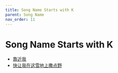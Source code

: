```yaml
---
title: Song Name Starts with K
parent: Song Name 
nav_order: 11
---
```


# Song Name Starts with K

- [靠近我](/lyrics/Hei_Bao/kaojinwo)
- [快让我在这雪地上撒点野](/lyrics/Cui_Jian/kuairangwozaizhexuedishangsadianye)
